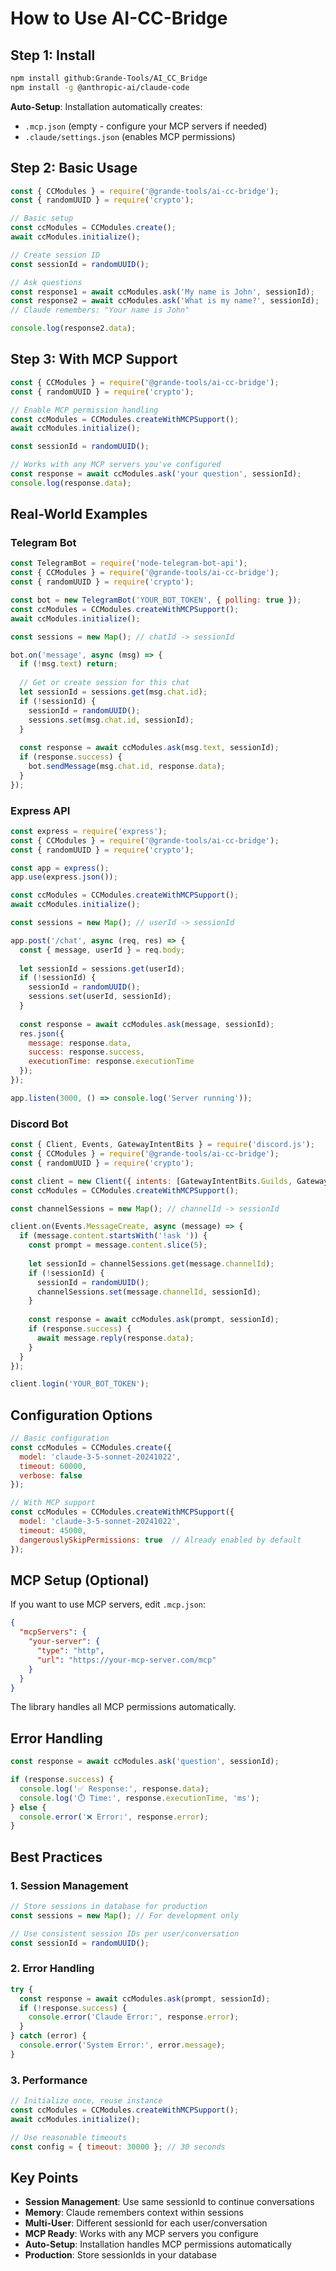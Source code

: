 # How to Use AI-CC-Bridge

## Step 1: Install

```bash
npm install github:Grande-Tools/AI_CC_Bridge
npm install -g @anthropic-ai/claude-code
```

**Auto-Setup**: Installation automatically creates:
- `.mcp.json` (empty - configure your MCP servers if needed)
- `.claude/settings.json` (enables MCP permissions)

## Step 2: Basic Usage

```javascript
const { CCModules } = require('@grande-tools/ai-cc-bridge');
const { randomUUID } = require('crypto');

// Basic setup
const ccModules = CCModules.create();
await ccModules.initialize();

// Create session ID
const sessionId = randomUUID();

// Ask questions
const response1 = await ccModules.ask('My name is John', sessionId);
const response2 = await ccModules.ask('What is my name?', sessionId);
// Claude remembers: "Your name is John"

console.log(response2.data);
```

## Step 3: With MCP Support

```javascript
const { CCModules } = require('@grande-tools/ai-cc-bridge');
const { randomUUID } = require('crypto');

// Enable MCP permission handling
const ccModules = CCModules.createWithMCPSupport();
await ccModules.initialize();

const sessionId = randomUUID();

// Works with any MCP servers you've configured
const response = await ccModules.ask('your question', sessionId);
console.log(response.data);
```

## Real-World Examples

### Telegram Bot

```javascript
const TelegramBot = require('node-telegram-bot-api');
const { CCModules } = require('@grande-tools/ai-cc-bridge');
const { randomUUID } = require('crypto');

const bot = new TelegramBot('YOUR_BOT_TOKEN', { polling: true });
const ccModules = CCModules.createWithMCPSupport();
await ccModules.initialize();

const sessions = new Map(); // chatId -> sessionId

bot.on('message', async (msg) => {
  if (!msg.text) return;
  
  // Get or create session for this chat
  let sessionId = sessions.get(msg.chat.id);
  if (!sessionId) {
    sessionId = randomUUID();
    sessions.set(msg.chat.id, sessionId);
  }
  
  const response = await ccModules.ask(msg.text, sessionId);
  if (response.success) {
    bot.sendMessage(msg.chat.id, response.data);
  }
});
```

### Express API

```javascript
const express = require('express');
const { CCModules } = require('@grande-tools/ai-cc-bridge');
const { randomUUID } = require('crypto');

const app = express();
app.use(express.json());

const ccModules = CCModules.createWithMCPSupport();
await ccModules.initialize();

const sessions = new Map(); // userId -> sessionId

app.post('/chat', async (req, res) => {
  const { message, userId } = req.body;
  
  let sessionId = sessions.get(userId);
  if (!sessionId) {
    sessionId = randomUUID();
    sessions.set(userId, sessionId);
  }
  
  const response = await ccModules.ask(message, sessionId);
  res.json({ 
    message: response.data,
    success: response.success,
    executionTime: response.executionTime 
  });
});

app.listen(3000, () => console.log('Server running'));
```

### Discord Bot

```javascript
const { Client, Events, GatewayIntentBits } = require('discord.js');
const { CCModules } = require('@grande-tools/ai-cc-bridge');
const { randomUUID } = require('crypto');

const client = new Client({ intents: [GatewayIntentBits.Guilds, GatewayIntentBits.GuildMessages, GatewayIntentBits.MessageContent] });
const ccModules = CCModules.createWithMCPSupport();

const channelSessions = new Map(); // channelId -> sessionId

client.on(Events.MessageCreate, async (message) => {
  if (message.content.startsWith('!ask ')) {
    const prompt = message.content.slice(5);
    
    let sessionId = channelSessions.get(message.channelId);
    if (!sessionId) {
      sessionId = randomUUID();
      channelSessions.set(message.channelId, sessionId);
    }
    
    const response = await ccModules.ask(prompt, sessionId);
    if (response.success) {
      await message.reply(response.data);
    }
  }
});

client.login('YOUR_BOT_TOKEN');
```

## Configuration Options

```javascript
// Basic configuration
const ccModules = CCModules.create({
  model: 'claude-3-5-sonnet-20241022',
  timeout: 60000,
  verbose: false
});

// With MCP support
const ccModules = CCModules.createWithMCPSupport({
  model: 'claude-3-5-sonnet-20241022',
  timeout: 45000,
  dangerouslySkipPermissions: true  // Already enabled by default
});
```

## MCP Setup (Optional)

If you want to use MCP servers, edit `.mcp.json`:

```json
{
  "mcpServers": {
    "your-server": {
      "type": "http",
      "url": "https://your-mcp-server.com/mcp"
    }
  }
}
```

The library handles all MCP permissions automatically.

## Error Handling

```javascript
const response = await ccModules.ask('question', sessionId);

if (response.success) {
  console.log('✅ Response:', response.data);
  console.log('⏱️ Time:', response.executionTime, 'ms');
} else {
  console.error('❌ Error:', response.error);
}
```

## Best Practices

### 1. Session Management
```javascript
// Store sessions in database for production
const sessions = new Map(); // For development only

// Use consistent session IDs per user/conversation
const sessionId = randomUUID(); 
```

### 2. Error Handling
```javascript
try {
  const response = await ccModules.ask(prompt, sessionId);
  if (!response.success) {
    console.error('Claude Error:', response.error);
  }
} catch (error) {
  console.error('System Error:', error.message);
}
```

### 3. Performance
```javascript
// Initialize once, reuse instance
const ccModules = CCModules.createWithMCPSupport();
await ccModules.initialize();

// Use reasonable timeouts
const config = { timeout: 30000 }; // 30 seconds
```

## Key Points

- **Session Management**: Use same sessionId to continue conversations
- **Memory**: Claude remembers context within sessions  
- **Multi-User**: Different sessionId for each user/conversation
- **MCP Ready**: Works with any MCP servers you configure
- **Auto-Setup**: Installation handles MCP permissions automatically
- **Production**: Store sessionIds in your database